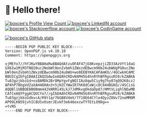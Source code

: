 <div>
  <h1>👋 Hello there!</h1>

  <p>
    <a href="https://github.com/boxcee">
      <img
        src="https://komarev.com/ghpvc/?username=boxcee"
        alt="boxcee's Profile View Count"/>
    </a>
    <a href="https://www.linkedin.com/in/mosvh" target="_blank">
      <img
        src="https://img.shields.io/badge/linkedin-connect-blue?logo=linkedin&style=flat-square"
        alt="boxcee's LinkedIN account"/>
    </a>
    <a href="https://stackoverflow.com/users/2591194/moritz-schmitz-v-h%c3%bclst" target="_blank">
      <img
        src="https://img.shields.io/badge/stackoverflow-profile-orange?logo=stackoverflow&style=flat-square"
        alt="boxcee's Stackoverflow account"/>
    </a>
    <a href="https://www.codingame.com/profile/5aa5c1a45dedd41cba57ee0ee7184d7a691815" target="_blank">
      <img
        src="https://img.shields.io/badge/codingame-profile-yellow?logo=codingame&style=flat-square"
        alt="boxcee's CodinGame account"/>
    </a>
  </p>

  <p>
    <a href="https://github.com/boxcee">
      <img
        src="https://github-readme-stats.vercel.app/api?username=boxcee&show_icons=true&count_private=true&theme=react&hide_border=true"
        alt="boxcee's GitHub stats"/>
    </a>
  </p>
</div>

```
-----BEGIN PGP PUBLIC KEY BLOCK-----
Version: OpenPGP.js v4.10.10
Comment: https://openpgpjs.org

xjMEYo7//hYJKwYBBAHaRw8BAQdAtzuOFAF47jE8KvepzjiZD33AzVYt1daG
GX6Iw1MjM3TNO20uc2NobWl0enZvbmh1ZWxzdEBwcm90b24ubWUgPG0uc2No
bWl0enZvbmh1ZWxzdEBwcm90b24ubWU+wo8EEBYKACAFAmKO//4GCwkHCAMC
BBUICgIEFgIBAAIZAQIbAwIeAQAhCRDvN4M45G4hnRYhBFRgsuMJ8/kZABKA
Tu83gzjkbiGd+osBAMDk2BrOMpYgvFgNQlIAz8qw5Ciy9g7hy07qQ92K8czJ
AP4hP78bgVdZaXAH46HAn3+5jHZCYWwIR7hK8dCeWjc8C844BGKO//4SCisG
AQQBl1UBBQEBB0Bmm442kNRRi45LkJ7JdMkvgOkdaDp87/HMtVLighlNEwMB
CAfCeAQYFggACQUCYo7//gIbDAAhCRDvN4M45G4hnRYhBFRgsuMJ8/kZABKA
Tu83gzjkbiGdbvcA/R9t1qr76GB8V4mV/7f18E64CYle4QyzZ0Uv72neMMOM
AP99LKN59jvhIC8USvOsmrJEvkF3e646oxcwTYTEtLO9Dg==
=tvN5
-----END PGP PUBLIC KEY BLOCK-----
```
